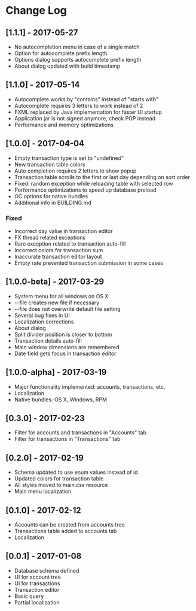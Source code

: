 # Change Log

## [1.1.1] - 2017-05-27

- No autocompletion menu in case of a single match
- Option for autocomplete prefix length
- Options dialog supports autocomplete prefix length
- About dialog updated with build timestamp

## [1.1.0] - 2017-05-14

- Autocomplete works by "contains" instead of "starts with"
- Autocomplete requires 3 letters to work instead of 2
- FXML replaced by Java implementation for faster UI startup
- Application jar is not signed anymore, check PGP instead
- Performance and memory optimizations

## [1.0.0] - 2017-04-04

- Empty transaction type is set to "undefined"
- New transaction table colors
- Auto completion requires 2 letters to show popup
- Transaction table scrolls to the first or last day depending on sort order
- Fixed: random exception while reloading table with selected row
- Performance optimizations to speed up database preload
- GC options for native bundles
- Additional info in BUILDING.md

### Fixed

- Incorrect day value in transaction editor
- FX thread related exceptions
- Rare exception related to transaction auto-fill
- Incorrect colors for transaction sum
- Inaccurate transaction editor layout
- Empty rate prevented transaction submission in some cases

## [1.0.0-beta] - 2017-03-29

- System menu for all windows on OS X
- --file creates new file if necessary
- --file does not overwrite default file setting
- Several bug fixes in UI
- Localization corrections
- About dialog
- Split divider position is closer to bottom
- Transaction details auto-fill
- Main window dimensions are remembered
- Date field gets focus in transaction editor

## [1.0.0-alpha] - 2017-03-19

- Major functionality implemented: accounts, transactions, etc.
- Localization
- Native bundles: OS X, Windows, RPM

## [0.3.0] - 2017-02-23

- Filter for accounts and transactions in "Accounts" tab
- Filter for transactions in "Transactions" tab

## [0.2.0] - 2017-02-19

- Schema updated to use enum values instead of id
- Updated colors for transaction table
- All styles moved to main.css resource
- Main menu localization

## [0.1.0] - 2017-02-12

- Accounts can be created from accounts tree
- Transactions table added to accounts tab
- Localization

## [0.0.1] - 2017-01-08

- Database schema defined
- UI for account tree
- UI for transactions
- Transaction editor
- Basic query
- Partial localization